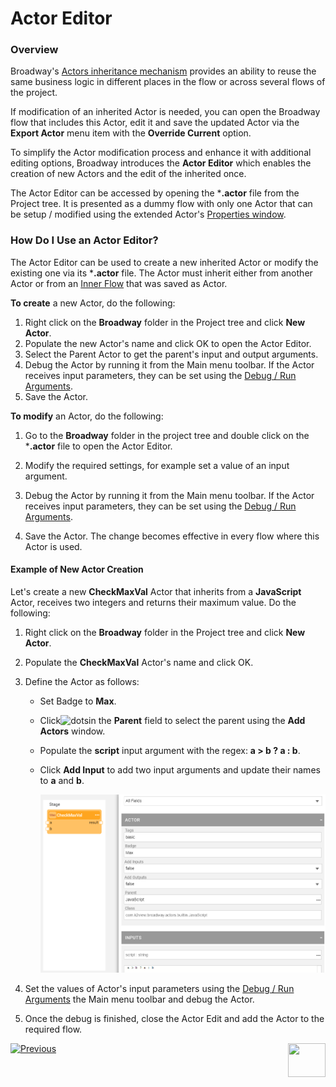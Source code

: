 # Actor Editor

### Overview

Broadway's [Actors inheritance mechanism](06_export_actor.md) provides an ability to reuse the same business logic in different places in the flow or across several flows of the project. 

If modification of an inherited Actor is needed, you can open the Broadway flow that includes this Actor, edit it and save the updated Actor via the **Export Actor** menu item with the **Override Current** option. 

To simplify the Actor modification process and enhance it with additional editing options, Broadway introduces the **Actor Editor** which enables the creation of new Actors and the edit of the inherited once.  

The Actor Editor can be accessed by opening the ***.actor** file from the Project tree. It is presented as a dummy flow with only one Actor that can be setup / modified using the extended Actor's [Properties window](03_broadway_actor_window.md).

### How Do I Use an Actor Editor?

The Actor Editor can be used to create a new inherited Actor or modify the existing one via its ***.actor** file. The Actor must inherit either from another Actor or from an [Inner Flow](22_broadway_flow_inner_flows.md) that was saved as Actor. 

**To create** a new Actor, do the following:

1. Right click on the  **Broadway** folder in the Project tree and click **New Actor**.
2. Populate the new Actor's name and click OK to open the Actor Editor.
3. Select the Parent Actor to get the parent's input and output arguments. 
4. Debug the Actor by running it from the Main menu toolbar. If the Actor receives input parameters, they can be set using the [Debug / Run Arguments](25_broadway_flow_window_run_and_debug_flow.md).
5. Save the Actor.

**To modify** an Actor, do the following:

1. Go to the **Broadway** folder in the project tree and double click on the ***.actor** file to open the Actor Editor.

2. Modify the required settings, for example set a value of an input argument.
3. Debug the Actor by running it from the Main menu toolbar. If the Actor receives input parameters, they can be set using the [Debug / Run Arguments](25_broadway_flow_window_run_and_debug_flow.md). 
4. Save the Actor. The change becomes effective in every flow where this Actor is used.  

#### Example of New Actor Creation

Let's create a new **CheckMaxVal** Actor that inherits from a **JavaScript** Actor, receives two integers and returns their maximum value. Do the following:

1.  Right click on the **Broadway** folder in the Project tree and click **New Actor**.

2. Populate the **CheckMaxVal** Actor's name and click OK.

3. Define the Actor as follows:

   * Set Badge to **Max**.

   * Click![dots](images/99_19_dots.PNG)in the **Parent** field to select the parent using the **Add Actors** window.

   * Populate the **script** input argument with the regex: **a > b ? a : b**.

   * Click **Add Input** to add two input arguments and update their names to **a** and **b**.

     ![image](images/99_10_editor_1.PNG)

4. Set the values of Actor's input parameters using the [Debug / Run Arguments](25_broadway_flow_window_run_and_debug_flow.md) the Main menu toolbar and debug the Actor.

5. Once the debug is finished, close the Actor Edit and add the Actor to the required flow.

[![Previous](/articles/images/Previous.png)](27_broadway_data_inspection.md)[<img align="right" width="60" height="54" src="/articles/images/Next.png">](29_recovery_point.md)